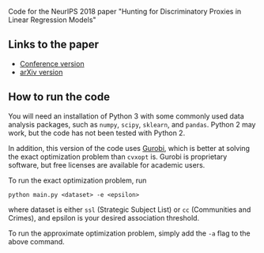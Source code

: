 Code for the NeurIPS 2018 paper "Hunting for Discriminatory Proxies in Linear Regression Models"


## Links to the paper
* [Conference version](https://papers.nips.cc/paper/7708-hunting-for-discriminatory-proxies-in-linear-regression-models)
* [arXiv version](https://arxiv.org/abs/1810.07155)

## How to run the code
You will need an installation of Python 3 with some commonly used data analysis packages, such as `numpy`, `scipy`, `sklearn`, and `pandas`. Python 2 may work, but the code has not been tested with Python 2.

In addition, this version of the code uses [Gurobi](https://www.gurobi.com), which is better at solving the exact optimization problem than `cvxopt` is. Gurobi is proprietary software, but free licenses are available for academic users.

To run the exact optimization problem, run
```
python main.py <dataset> -e <epsilon>
```
where dataset is either `ssl` (Strategic Subject List) or `cc` (Communities and Crimes), and epsilon is your desired association threshold.

To run the approximate optimization problem, simply add the `-a` flag to the above command.
